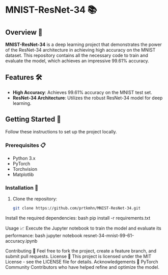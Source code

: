 
# MNIST-ResNet-34 📚

## Overview 🌟
**MNIST-ResNet-34** is a deep learning project that demonstrates the power of the ResNet-34 architecture in achieving high accuracy on the MNIST dataset. This repository contains all the necessary code to train and evaluate the model, which achieves an impressive 99.61% accuracy.

## Features 🛠️
- **High Accuracy**: Achieves 99.61% accuracy on the MNIST test set.
- **ResNet-34 Architecture**: Utilizes the robust ResNet-34 model for deep learning.

## Getting Started 🚀
Follow these instructions to set up the project locally.

### Prerequisites 📋
- Python 3.x
- PyTorch
- Torchvision
- Matplotlib

### Installation 🔧
1. Clone the repository:
   ```bash
   git clone https://github.com/prtkmhn/MNIST-ResNet-34.git

Install the required dependencies:
bash
pip install -r requirements.txt

Usage 📈
Execute the Jupyter notebook to train the model and evaluate its performance:
bash
jupyter notebook resnet-34-mnist-99-61-accuracy.ipynb

Contributing 🤝
Feel free to fork the project, create a feature branch, and submit pull requests.
License 📄
This project is licensed under the MIT License - see the LICENSE file for details.
Acknowledgements 🎉
PyTorch Community
Contributors who have helped refine and optimize the model.
